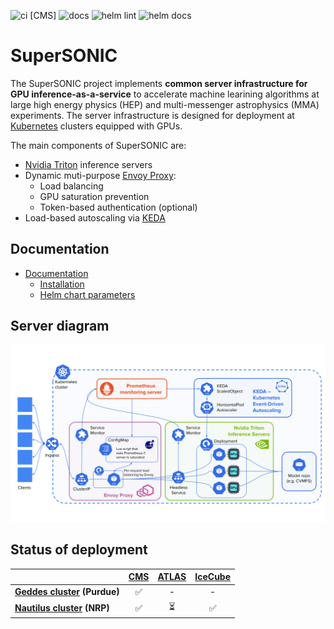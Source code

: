 ![ci [CMS]](https://github.com/fastmachinelearning/SuperSONIC/actions/workflows/ci-github-cms.yaml/badge.svg)
![docs](https://github.com/fastmachinelearning/SuperSONIC/actions/workflows/sphinx-docs.yaml/badge.svg)
![helm lint](https://github.com/fastmachinelearning/SuperSONIC/actions/workflows/helm-lint.yaml/badge.svg)
![helm docs](https://github.com/fastmachinelearning/SuperSONIC/actions/workflows/helm-docs.yaml/badge.svg)

# SuperSONIC

The SuperSONIC project implements **common server infrastructure for GPU inference-as-a-service** to accelerate machine learining algorithms at large high energy physics (HEP) and multi-messenger astrophysics (MMA) experiments. The server infrastructure is designed for deployment at [Kubernetes](https://kubernetes.io) clusters equipped with GPUs.

The main components of SuperSONIC are:
- [Nvidia Triton](https://developer.nvidia.com/triton-inference-server) inference servers
- Dynamic muti-purpose [Envoy Proxy](envoyproxy.io):
  - Load balancing
  - GPU saturation prevention
  - Token-based authentication (optional)
- Load-based autoscaling via [KEDA](keda.sh)

## Documentation

- [Documentation](http://fastmachinelearning.org/SuperSONIC/ "Documentation")
  - [Installation](http://fastmachinelearning.org/SuperSONIC/getting-started.html "Installation")
  - [Helm chart parameters](http://fastmachinelearning.org/SuperSONIC/configuration-reference.html "Parameters")

## Server diagram

<p align="center">
  <img src="docs/img/diagram.svg" alt="diagram" width="700"/>
</p>

## Status of deployment

|  | **[CMS](https://home.cern/science/experiments/cms)**      | **[ATLAS](https://home.cern/science/experiments/atlas)**    | **[IceCube](https://icecube.wisc.edu)**  |
|:---|:---:|:---:|:---:|
| **[Geddes cluster](https://www.rcac.purdue.edu/compute/geddes) (Purdue)**   | ✅ | - | - |
| **[Nautilus cluster](https://docs.nationalresearchplatform.org) (NRP)**    | ✅  |  ⏳ |   ✅   |